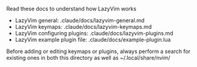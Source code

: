 Read these docs to understand how LazyVim works

- LazyVim general: .claude/docs/lazyvim-general.md
- LazyVim keymaps: .claude/docs/lazyvim-keymaps.md
- LazyVim configuring plugins: .claude/docs/lazyvim-plugins.md
- LazyVim example plugin file: .claude/docs/example-plugin.lua

Before adding or editing keymaps or plugins, always perform a search for existing ones in both this directory as well as ~/.local/share/nvim/

